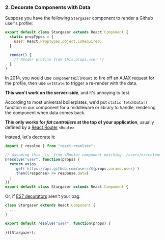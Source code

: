 ### 2. Decorate Components with Data

Suppose you have the following `Stargazer` component to render a Github user's
profile:

```js
export default class Stargazer extends React.Component {
  static propTypes = {
    user: React.PropTypes.object.isRequired,
  }

  render() {
    /* Render profile from this.props.user */
  }
}
```

In 2014, you would use `componentWillMount` to fire off an AJAX request for
the profile, then use `setState` to trigger a re-render with the data.

**This won't work on the server-side**, and it's annoying to test.

According to most universal boilerplates, we'd put `static fetchData()` function
in our component for a middleware or library to handle, rendering the component
when data comes back.

**This only works for _fat controllers_ at the top of your application**,
usually defined by a [React Router][router] `<Route>`.

Instead, let's decorate it:

```js
import { resolve } from "react-resolver";

// Assuming this _is_ from <Route> component matching `/users/ericclemmons`
@resolve("user", function(props) {
  return axios
    .get(`https://api.github.com/users/${props.params.user}`)
    .then((response) => response.data)
  ;
})
export default class Stargazer extends React.Component {
```

Or, if [ES7 decorators][decorators] aren't your bag:

```js
class Stargazer extends React.Component {
  ...
}

export default resolve("user", function(props) {
  ...
})(Stargazer);
```

[decorators]: https://github.com/wycats/javascript-decorators
[router]: https://github.com/rackt/react-router/
